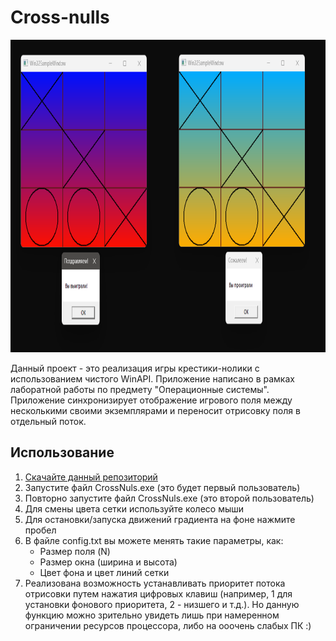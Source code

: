 # Cross-nulls

<img src="Preview.png" height="500">

Данный проект - это реализация игры крестики-нолики с использованием чистого WinAPI. Приложение написано в рамках лаборатной работы по предмету "Операционные системы". Приложение синхронизирует отображение игрового поля между несколькими своими экземплярами и переносит отрисовку поля в отдельный поток.


## Использование
1. [Скачайте данный репозиторий](https://github.com/Lagertt/Cross-nulls/archive/refs/heads/main.zip)
2. Запустите файл CrossNuls.exe (это будет первый пользователь)
3. Повторно запустите файл CrossNuls.exe (это второй пользователь)
4. Для смены цвета сетки используйте колесо мыши
5. Для остановки/запуска движений градиента на фоне нажмите пробел
6. В файле config.txt вы можете менять такие параметры, как:
    - Размер поля (N)
    - Размер окна (ширина и высота)
    - Цвет фона и цвет линий сетки 
7. Реализована возможность устанавливать приоритет потока отрисовки путем нажатия цифровых клавиш (например, 1 для установки фонового приоритета, 2 - низшего
и т.д.). Но данную функцию можно зрительно увидеть лишь при намеренном ограничении ресурсов процессора, либо на ооочень слабых ПК :)
